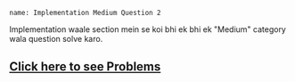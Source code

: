 ```ngMeta
name: Implementation Medium Question 2
```

Implementation waale section mein se koi bhi ek bhi ek "Medium" category wala question solve karo.

## [Click here to see Problems](https://www.hackerrank.com/domains/algorithms?filters%5Bstatus%5D%5B%5D=unsolved&filters%5Bsubdomains%5D%5B%5D=implementation&badge_type=problem-solving)

